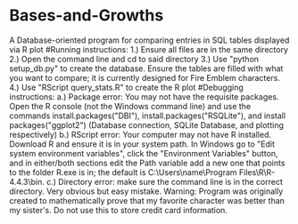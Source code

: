 # Bases-and-Growths
A Database-oriented program for comparing entries in SQL tables displayed via R plot
#Running instructions:
1.) Ensure all files are in the same directory
2.) Open the command line and cd to said directory
3.) Use "python setup_db.py" to create the database. Ensure the tables are filled with what you want to compare; it is currently designed for Fire Emblem characters.
4.) Use "RScript query_stats.R" to create the R plot
#Debugging instructions:
a.) Package error: You may not have the requisite packages. Open the R console (not the Windows command line) and use the commands install.packages("DBI"), install.packages("RSQLite"), and install packages("ggplot2") (Database connection, SQLite Database, and plotting respectively)
b.) RScript error: Your computer may not have R installed. Download R and ensure it is in your system path. In Windows go to "Edit system environment variables", click the "Environment Variables" button, and in either/both sections edit the Path variable add a new one that points to the folder R.exe is in; the default is C:\Users\name\Program Files\R\R-4.4.3\bin.
c.) Directory error: make sure the command line is in the correct directory. Very obvious but easy mistake.
Warning: Program was originally created to mathematically prove that my favorite character was better than my sister's. Do not use this to store credit card information.
